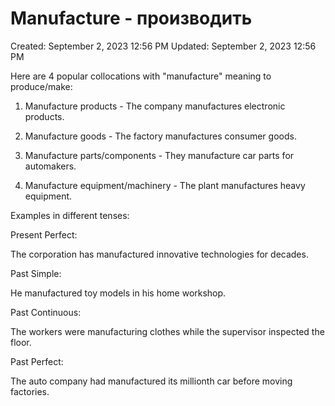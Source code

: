 # Manufacture - производить

Created: September 2, 2023 12:56 PM
Updated: September 2, 2023 12:56 PM

Here are 4 popular collocations with "manufacture" meaning to produce/make:

1. Manufacture products - The company manufactures electronic products.

2. Manufacture goods - The factory manufactures consumer goods.

3. Manufacture parts/components - They manufacture car parts for automakers.

4. Manufacture equipment/machinery - The plant manufactures heavy equipment.

Examples in different tenses:

Present Perfect:

The corporation has manufactured innovative technologies for decades.

Past Simple:

He manufactured toy models in his home workshop.

Past Continuous:

The workers were manufacturing clothes while the supervisor inspected the floor.

Past Perfect:

The auto company had manufactured its millionth car before moving factories.